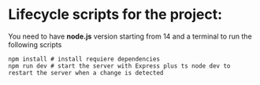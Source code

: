 # Lifecycle scripts for the project:  

You need to have **node.js** version starting from 14 and a terminal to run the following scripts

```
npm install # install requiere dependencies
npm run dev # start the server with Express plus ts node dev to restart the server when a change is detected
```
